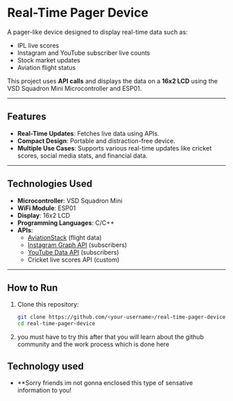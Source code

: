 # Real-Time Pager Device

A pager-like device designed to display real-time data such as:
- IPL live scores
- Instagram and YouTube subscriber live counts
- Stock market updates
- Aviation flight status

This project uses **API calls** and displays the data on a **16x2 LCD** using the VSD Squadron Mini Microcontroller and ESP01.

---

## Features
- **Real-Time Updates**: Fetches live data using APIs.
- **Compact Design**: Portable and distraction-free device.
- **Multiple Use Cases**: Supports various real-time updates like cricket scores, social media stats, and financial data.

---

## Technologies Used
- **Microcontroller**: VSD Squadron Mini
- **WiFi Module**: ESP01
- **Display**: 16x2 LCD
- **Programming Languages**: C/C++
- **APIs**:
  - [AviationStack](https://aviationstack.com/) (flight data)
  - [Instagram Graph API](https://developers.facebook.com/docs/instagram-api/) (subscribers)
  - [YouTube Data API](https://developers.google.com/youtube/v3) (subscribers)
  - Cricket live scores API (custom)

---

## How to Run
1. Clone this repository:
   ```bash
   git clone https://github.com/<your-username>/real-time-pager-device.git
   cd real-time-pager-device

2. you must have to try this after that you will learn about the github community and the work process which is done here


## Technology used 

- **Sorry friends im not gonna enclosed this type of sensative information to you!

